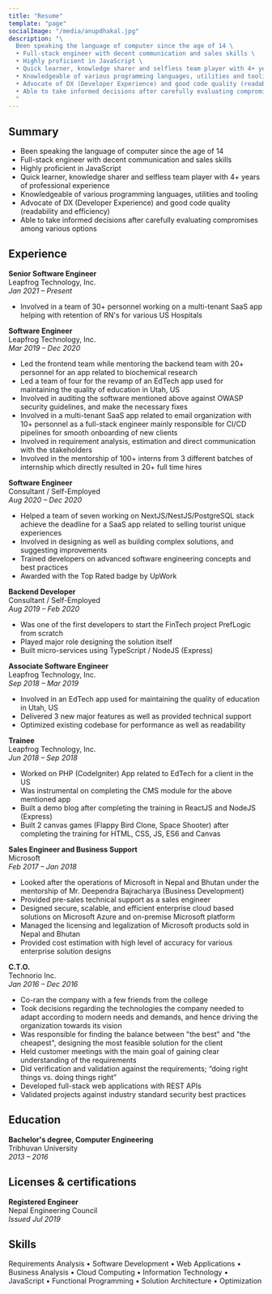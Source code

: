 ```yaml
---
title: "Resume"
template: "page"
socialImage: "/media/anupdhakal.jpg"
description: "\
  Been speaking the language of computer since the age of 14 \
  • Full-stack engineer with decent communication and sales skills \
  • Highly proficient in JavaScript \
  • Quick learner, knowledge sharer and selfless team player with 4+ years of professional experience \
  • Knowledgeable of various programming languages, utilities and tooling \
  • Advocate of DX (Developer Experience) and good code quality (readability and efficiency) \
  • Able to take informed decisions after carefully evaluating compromises among various options \
  "
---
```


## Summary

- Been speaking the language of computer since the age of 14
- Full-stack engineer with decent communication and sales skills
- Highly proficient in JavaScript
- Quick learner, knowledge sharer and selfless team player with 4+ years of
  professional experience
- Knowledgeable of various programming languages, utilities and tooling
- Advocate of DX (Developer Experience) and good code quality (readability
  and efficiency)
- Able to take informed decisions after carefully evaluating compromises among
  various options

## Experience

**Senior Software Engineer**\
Leapfrog Technology, Inc.\
_Jan 2021 – Present_

- Involved in a team of 30+ personnel working on a multi-tenant SaaS app helping
  with retention of RN's for various US Hospitals

**Software Engineer**\
Leapfrog Technology, Inc.\
_Mar 2019 – Dec 2020_

- Led the frontend team while mentoring the backend team with 20+
  personnel for an app related to biochemical research
- Led a team of four for the revamp of an EdTech app used for maintaining the
  quality of education in Utah, US
- Involved in auditing the software mentioned above against OWASP security
  guidelines, and make the necessary fixes
- Involved in a multi-tenant SaaS app related to email organization with
  10+ personnel as a full-stack engineer mainly responsible for CI/CD pipelines
  for smooth onboarding of new clients
- Involved in requirement analysis, estimation and direct communication with
  the stakeholders
- Involved in the mentorship of 100+ interns from 3 different batches of
  internship which directly resulted in 20+ full time hires

**Software Engineer**\
Consultant / Self-Employed\
_Aug 2020 – Dec 2020_

- Helped a team of seven working on NextJS/NestJS/PostgreSQL stack achieve the
  deadline for a SaaS app related to selling tourist unique experiences
- Involved in designing as well as building complex solutions, and suggesting improvements
- Trained developers on advanced software engineering concepts and best practices
- Awarded with the Top Rated badge by UpWork

**Backend Developer**\
Consultant / Self-Employed\
_Aug 2019 – Feb 2020_

- Was one of the first developers to start the FinTech project PrefLogic from scratch
- Played major role designing the solution itself
- Built micro-services using TypeScript / NodeJS (Express)

**Associate Software Engineer**\
Leapfrog Technology, Inc.\
_Sep 2018 – Mar 2019_

- Involved in an EdTech app used for maintaining the quality of education in Utah, US
- Delivered 3 new major features as well as provided technical support
- Optimized existing codebase for performance as well as readability

**Trainee**\
Leapfrog Technology, Inc.\
_Jun 2018 – Sep 2018_

- Worked on PHP (CodeIgniter) App related to EdTech for a client in the US
- Was instrumental on completing the CMS module for the above mentioned app
- Built a demo blog after completing the training in ReactJS and NodeJS (Express)
- Built 2 canvas games (Flappy Bird Clone, Space Shooter) after completing the
  training for HTML, CSS, JS, ES6 and Canvas

**Sales Engineer and Business Support**\
Microsoft\
_Feb 2017 – Jan 2018_

- Looked after the operations of Microsoft in Nepal and Bhutan under the
  mentorship of Mr. Deependra Bajracharya (Business Development)
- Provided pre-sales technical support as a sales engineer
- Designed secure, scalable, and efficient enterprise cloud based solutions
  on Microsoft Azure and on-premise Microsoft platform
- Managed the licensing and legalization of Microsoft products sold in Nepal
  and Bhutan
- Provided cost estimation with high level of accuracy for various enterprise
  solution designs

**C.T.O.**\
Technorio Inc.\
_Jan 2016 – Dec 2016_

- Co-ran the company with a few friends from the college
- Took decisions regarding the technologies the company needed to adapt
  according to modern needs and demands, and hence driving the organization
  towards its vision
- Was responsible for finding the balance between "the best" and "the cheapest",
  designing the most feasible solution for the client
- Held customer meetings with the main goal of gaining clear understanding of
  the requirements
- Did verification and validation against the requirements; “doing right things
  vs. doing things right”
- Developed full-stack web applications with REST APIs
- Validated projects against industry standard security best practices

## Education

**Bachelor's degree, Computer Engineering**\
Tribhuvan University\
 _2013 – 2016_

## Licenses & certifications

**Registered Engineer**\
Nepal Engineering Council\
_Issued Jul 2019_

## Skills

Requirements Analysis • Software Development • Web Applications •
Business Analysis • Cloud Computing • Information Technology • JavaScript •
Functional Programming • Solution Architecture • Optimization
